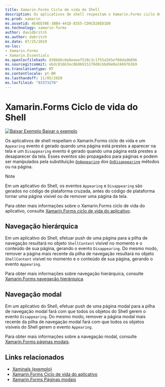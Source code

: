 ```yaml
---
title: Xamarin.Forms Ciclo de vida do Shell
description: Os aplicativos de shell respeitam o Xamarin.Forms ciclo de vida e um evento exibido é gerado quando uma página está prestes a aparecer na tela, e um evento desaparecendo é gerado quando uma página está prestes a desaparecer da tela.
ms.prod: xamarin
ms.assetid: 4E4EE50E-3BB4-441D-8355-CD9CD26ED1D0
ms.technology: xamarin-forms
author: davidbritch
ms.author: dabritch
ms.date: 07/25/2019
no-loc:
- Xamarin.Forms
- Xamarin.Essentials
ms.openlocfilehash: 830b86c0e8eeeef528c3c1f55a565ef08dad6896
ms.sourcegitcommit: ebdc016b3ec0b06915170d0cbbd9e0e2469763b9
ms.translationtype: MT
ms.contentlocale: pt-BR
ms.lasthandoff: 11/05/2020
ms.locfileid: "93373270"
---
```

# <a name="no-locxamarinforms-shell-lifecycle"></a>Xamarin.Forms Ciclo de vida do Shell

[![Baixar Exemplo](~/media/shared/download.png) Baixar o exemplo](/samples/xamarin/xamarin-forms-samples/userinterface-xaminals/)

Os aplicativos de shell respeitam o Xamarin.Forms ciclo de vida e um `Appearing` evento é gerado quando uma página está prestes a aparecer na tela e um `Disappearing` evento é gerado quando uma página está prestes a desaparecer da tela. Esses eventos são propagados para páginas e podem ser manipulados pela substituição [`OnAppearing`](xref:Xamarin.Forms.Page.OnAppearing) dos [`OnDisappearing`](xref:Xamarin.Forms.Page.OnDisappearing) métodos ou na página.

> [!NOTE]
> Em um aplicativo do Shell, os eventos `Appearing` e `Disappearing` são gerados no código de plataforma cruzada, antes do código de plataforma tornar uma página visível ou de remover uma página da tela.

Para obter mais informações sobre o Xamarin.Forms ciclo de vida do aplicativo, consulte [ Xamarin.Forms ciclo de vida do aplicativo](~/xamarin-forms/app-fundamentals/app-lifecycle.md).

## <a name="hierarchical-navigation"></a>Navegação hierárquica

Em um aplicativo do Shell, efetuar push de uma página para a pilha de navegação resultará no objeto `ShellContent` visível no momento e o conteúdo de sua página, gerando o evento `Disappearing`. Do mesmo modo, remover a página mais recente da pilha de navegação resultará no objeto `ShellContent` visível no momento e o conteúdo de sua página, gerando o evento `Appearing`.

Para obter mais informações sobre navegação hierárquica, consulte [ Xamarin.Forms navegação hierárquica](~/xamarin-forms/app-fundamentals/navigation/hierarchical.md).

## <a name="modal-navigation"></a>Navegação modal

Em um aplicativo do Shell, efetuar push de uma página modal para a pilha de navegação modal fará com que todos os objetos do Shell gerem o evento `Disappearing`. Do mesmo modo, remover a página modal mais recente da pilha de navegação modal fará com que todos os objetos visíveis do Shell gerem o evento `Appearing`.

Para obter mais informações sobre a navegação modal, consulte [ Xamarin.Forms páginas modais](~/xamarin-forms/app-fundamentals/navigation/modal.md).

## <a name="related-links"></a>Links relacionados

- [Xaminals (exemplo)](/samples/xamarin/xamarin-forms-samples/userinterface-xaminals/)
- [Xamarin.Forms Ciclo de vida do aplicativo](~/xamarin-forms/app-fundamentals/app-lifecycle.md)
- [Xamarin.Forms Páginas modais](~/xamarin-forms/app-fundamentals/navigation/modal.md)